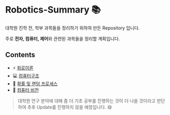 # Robotics-Summary :books:

대학원 진학 전, 학부 과목들을 정리하기 위하여 만든 Repository 입니다.  

주로 **전자, 컴퓨터, 제어**와 관련된 과목들을 정리할 계획입니다.  

## Contents  
- :zap: [회로이론](https://github.com/Taeyoung96/Robotics-Summary/tree/master/%ED%9A%8C%EB%A1%9C%EC%9D%B4%EB%A1%A0)  
- :computer: [컴퓨터구조](https://github.com/Taeyoung96/Robotics-Summary/tree/master/%EC%BB%B4%ED%93%A8%ED%84%B0%EA%B5%AC%EC%A1%B0)  
- 🎲 [확률 및 랜덤 프로세스](https://github.com/Taeyoung96/Robotics-Summary/tree/master/%ED%99%95%EB%A5%A0%20%EB%B0%8F%20%EB%9E%9C%EB%8D%A4%20%ED%94%84%EB%A1%9C%EC%84%B8%EC%8A%A4)
- :eyes: [컴퓨터 비전](https://github.com/Taeyoung96/Robotics-Summary/tree/master/%EC%BB%B4%ED%93%A8%ED%84%B0%20%EB%B9%84%EC%A0%84)
 
> 대학원 연구 분야에 대해 좀 더 기초 공부를 진행하는 것이 더 나을 것이라고 판단하여 추후 Update를 진행하지 않을 예정입니다. 😅   
